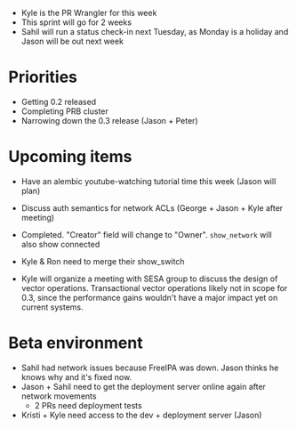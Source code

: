 * Kyle is the PR Wrangler for this week
* This sprint will go for 2 weeks
* Sahil will run a status check-in next Tuesday, as Monday is a holiday and Jason will be out next week

# Priorities

* Getting 0.2 released
* Completing PRB cluster
* Narrowing down the 0.3 release (Jason + Peter)

# Upcoming items

* Have an alembic youtube-watching tutorial time this week (Jason will plan)
* Discuss auth semantics for network ACLs (George + Jason + Kyle after meeting)
 * Completed. "Creator" field will change to "Owner". `show_network` will also show connected 

* Kyle & Ron need to merge their show_switch
* Kyle will organize a meeting with SESA group to discuss the design of vector operations. Transactional vector operations likely not in scope for 0.3, since the performance gains wouldn't have a major impact yet on current systems.

# Beta environment

* Sahil had network issues because FreeIPA was down. Jason thinks he knows why and it's fixed now.
* Jason + Sahil need to get the deployment server online again after network movements
  * 2 PRs need deployment tests
* Kristi + Kyle need access to the dev + deployment server (Jason)

